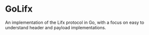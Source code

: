 # GoLifx

An implementation of the Lifx protocol in Go, with a focus on easy to understand header and payload implementations.

